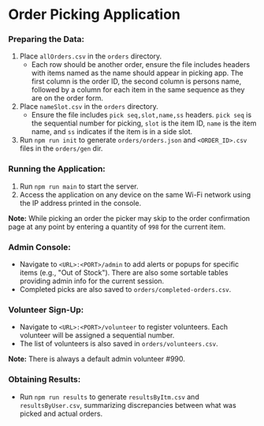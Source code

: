 # Order Picking Application

### Preparing the Data:
1. Place `allOrders.csv` in the `orders` directory.
   - Each row should be another order, ensure the file includes headers with items named as the name should appear in picking app. The first column is the order ID, the second column is persons name, followed by a column for each item in the same sequence as they are on the order form.
2. Place `nameSlot.csv` in the `orders` directory.
   - Ensure the file includes `pick seq,slot,name,ss` headers. `pick seq` is the sequential number for picking, `slot` is the item ID, `name` is the item name, and `ss` indicates if the item is in a side slot.
3. Run `npm run init` to generate `orders/orders.json` and `<ORDER_ID>.csv` files in the `orders/gen` dir.

### Running the Application:
1. Run `npm run main` to start the server.
2. Access the application on any device on the same Wi-Fi network using the IP address printed in the console.

**Note:** While picking an order the picker may skip to the order confirmation page at any point by entering a quantity of `998` for the current item.

### Admin Console:
- Navigate to `<URL>:<PORT>/admin` to add alerts or popups for specific items (e.g., "Out of Stock"). There are also some sortable tables providing admin info for the current session.
- Completed picks are also saved to `orders/completed-orders.csv`.

### Volunteer Sign-Up:
- Navigate to `<URL>:<PORT>/volunteer` to register volunteers. Each volunteer will be assigned a sequential number.
- The list of volunteers is also saved in `orders/volunteers.csv`.

**Note:** There is always a default admin volunteer #990.

### Obtaining Results:
- Run `npm run results` to generate `resultsByItm.csv` and `resultsByUser.csv`, summarizing discrepancies between what was picked and actual orders.